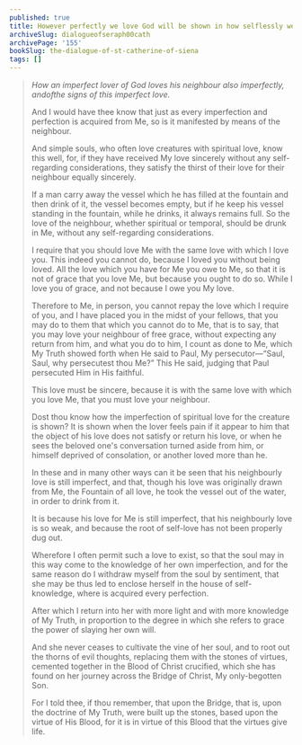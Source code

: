 ```yaml
---
published: true
title: However perfectly we love God will be shown in how selflessly we love our neighbor
archiveSlug: dialogueofseraph00cath
archivePage: '155'
bookSlug: the-dialogue-of-st-catherine-of-siena
tags: []
---
```


> *How an imperfect lover of God loves his neighbour also imperfectly, andofthe signs of this imperfect love.*
> 
> And I would have thee know that just as every imperfection and perfection is acquired from Me, so is it manifested by means of the neighbour.
> 
> And simple souls, who often love creatures with spiritual love, know this well, for, if they have received My love sincerely without any self-regarding considerations, they satisfy the thirst of their love for their neighbour equally sincerely.
> 
> If a man carry away the vessel which he has filled at the fountain and then drink of it, the vessel becomes empty, but if he keep his vessel standing in the fountain, while he drinks, it always remains full. So the love of the neighbour, whether spiritual or temporal, should be drunk in Me, without any self-regarding considerations.
> 
> I require that you should love Me with the same love with which I love you. This indeed you cannot do, because I loved you without being loved. All the love which you have for Me you owe to Me, so that it is not of grace that you love Me, but because you ought to do so. While I love you of grace, and not because I owe you My love.
> 
> Therefore to Me, in person, you cannot repay the love which I require of you, and I have placed you in the midst of your fellows, that you may do to them that which you cannot do to Me, that is to say, that you may love your neighbour of free grace, without expecting any return from him, and what you do to him, I count as done to Me, which My Truth showed forth when He said to Paul, My persecutor—“Saul, Saul, why persecutest thou Me?” This He said, judging that Paul persecuted Him in His faithful.
> 
> This love must be sincere, because it is with the same love with which you love Me, that you must love your neighbour.
> 
> Dost thou know how the imperfection of spiritual love for the creature is shown? It is shown when the lover feels pain if it appear to him that the object of his love does not satisfy or return his love, or when he sees the beloved one's conversation turned aside from him, or himself deprived of consolation, or another loved more than he.
> 
> In these and in many other ways can it be seen that his neighbourly love is still imperfect, and that, though his love was originally drawn from Me, the Fountain of all love, he took the vessel out of the water, in order to drink from it.
> 
> It is because his love for Me is still imperfect, that his neighbourly love is so weak, and because the root of self-love has not been properly dug out.
> 
> Wherefore I often permit such a love to exist, so that the soul may in this way come to the knowledge of her own imperfection, and for the same reason do I withdraw myself from the soul by sentiment, that she may be thus led to enclose herself in the house of self-knowledge, where is acquired every perfection.
> 
> After which I return into her with more light and with more knowledge of My Truth, in proportion to the degree in which she refers to grace the power of slaying her own will.
> 
> And she never ceases to cultivate the vine of her soul, and to root out the thorns of evil thoughts, replacing them with the stones of virtues, cemented together in the Blood of Christ crucified, which she has found on her journey across the Bridge of Christ, My only-begotten Son.
> 
> For I told thee, if thou remember, that upon the Bridge, that is, upon the doctrine of My Truth, were built up the stones, based upon the virtue of His Blood, for it is in virtue of this Blood that the virtues give life.